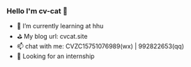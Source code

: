 ### Hello I'm cv-cat 🧸

- 🌱 I’m currently learning at hhu
- ⛳ My blog url: cvcat.site
- 📫 chat with me: CVZC15751076989(wx) | 992822653(qq)
- 🎯 Looking for an internship
